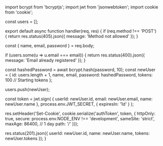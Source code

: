 import bcrypt from 'bcryptjs';
import jwt from 'jsonwebtoken';
import cookie from 'cookie';

const users = [];

export default async function handler(req, res) {
  if (req.method !== 'POST') {
    return res.status(405).json({ message: 'Method not allowed' });
  }

  const { name, email, password } = req.body;

  if (users.some(u => u.email === email)) {
    return res.status(400).json({ message: 'Email already registered' });
  }

  const hashedPassword = await bcrypt.hash(password, 10);
  const newUser = {
    id: users.length + 1,
    name,
    email,
    password: hashedPassword,
    tokens: 100 // Starting tokens
  };

  users.push(newUser);

  const token = jwt.sign(
    { userId: newUser.id, email: newUser.email, name: newUser.name }, 
    process.env.JWT_SECRET, 
    { expiresIn: '1d' }
  );

  res.setHeader('Set-Cookie', cookie.serialize('authToken', token, {
    httpOnly: true,
    secure: process.env.NODE_ENV !== 'development',
    sameSite: 'strict',
    maxAge: 86400, // 1 day
    path: '/'
  }));

  res.status(201).json({ 
    userId: newUser.id, 
    name: newUser.name,
    tokens: newUser.tokens
  });
}

